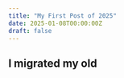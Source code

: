 ```yaml
---
title: "My First Post of 2025"
date: 2025-01-08T00:00:00Z
draft: false
---
```

## I migrated my old 
